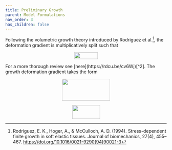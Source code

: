 ```yaml
---
title: Preliminary Growth
parent: Model Formulations
nav_order: 3
has_children: false
---
```

Following the volumetric growth theory introduced by Rodriguez et al.[^1], the deformation gradient is multiplicatively split such that  
<p style="text-align: center;"><img src="https://github.com/MMoTH/FEniCS-Myosim/blob/master/docs/pages/model_formulations/growth_and_remodeling/decomp.jpeg?raw=true" width="74" height="21">
</p>
For a more thorough review see [here](https://rdcu.be/cv6Wj)[^2]. The growth deformation gradient takes the form
<p style="text-align: center;"><img src="https://github.com/MMoTH/FEniCS-Myosim/blob/master/docs/pages/model_formulations/growth_and_remodeling/fg.jpeg?raw=true" width="150" height="68">
</p>
<p style="text-align: center;"><img src="https://github.com/MMoTH/FEniCS-Myosim/blob/master/docs/pages/model_formulations/growth_and_remodeling/theta.jpeg?raw=true" width="87" height="43">
</p>

[^1]: Rodriguez, E. K., Hoger, A., & McCulloch, A. D. (1994). Stress-dependent finite growth in soft elastic tissues. Journal of biomechanics, 27(4), 455–467. https://doi.org/10.1016/0021-9290(94)90021-3
[^2]: Sharifi, H., Mann, C.K., Rockward, A.L. et al. Multiscale simulations of left ventricular growth and remodeling. Biophys Rev (2021). https://doi.org/10.1007/s12551-021-00826-5
